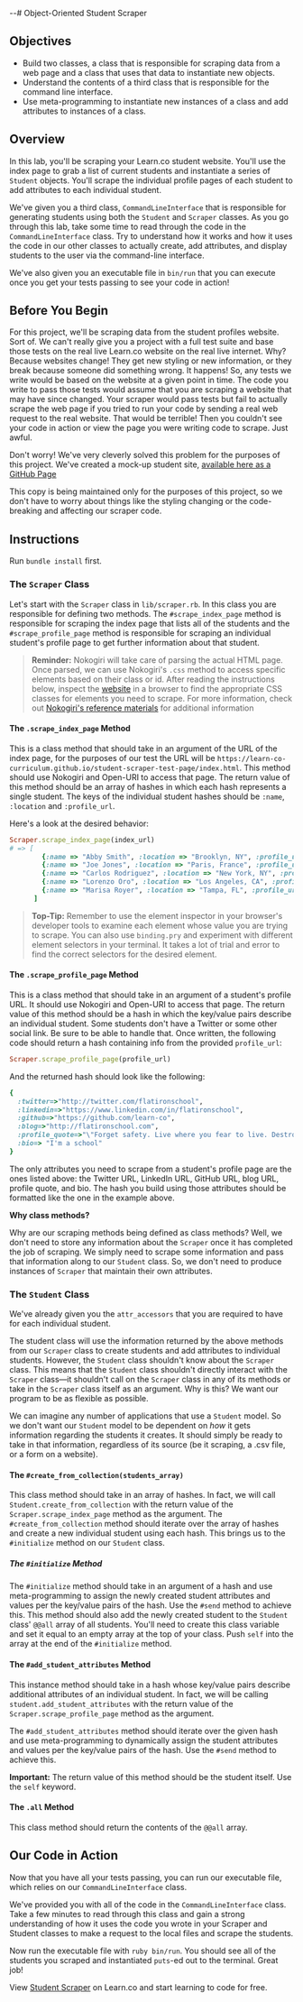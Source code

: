 --# Object-Oriented Student Scraper

## Objectives

- Build two classes, a class that is responsible for scraping data from a web
  page and a class that uses that data to instantiate new objects.
- Understand the contents of a third class that is responsible for the command
  line interface.
- Use meta-programming to instantiate new instances of a class and add attributes
  to instances of a class.

## Overview

In this lab, you'll be scraping your Learn.co student website. You'll use the
index page to grab a list of current students and instantiate a series of
`Student` objects. You'll scrape the individual profile pages of each student to
add attributes to each individual student.

We've given you a third class, `CommandLineInterface` that is responsible for
generating students using both the `Student` and `Scraper` classes. As you go
through this lab, take some time to read through the code in the
`CommandLineInterface` class. Try to understand how it works and how it uses the
code in our other classes to actually create, add attributes, and display
students to the user via the command-line interface.

We've also given you an executable file in `bin/run` that you can execute once
you get your tests passing to see your code in action!

## Before You Begin

For this project, we'll be scraping data from the student profiles website. Sort
of. We can't really give you a project with a full test suite and base those
tests on the real live Learn.co website on the real live internet. Why? Because
websites change! They get new styling or new information, or they break because
someone did something wrong. It happens! So, any tests we write would be based
on the website at a given point in time. The code you write to pass those tests
would assume that you are scraping a website that may have since changed. Your
scraper would pass tests but fail to actually scrape the web page if you tried
to run your code by sending a real web request to the real website. That would
be terrible! Then you couldn't see your code in action or view the page you were
writing code to scrape. Just awful.

Don't worry! We've very cleverly solved this problem for the purposes of this
project. We've created a mock-up student site, [available here as a GitHub Page][]

[available here as a GitHub Page]: https://learn-co-curriculum.github.io/student-scraper-test-page/

This copy is being maintained only for the purposes of this project, so we don't
have to worry about things like the styling changing or the code-breaking and
affecting our scraper code.

## Instructions

Run `bundle install` first.

### The `Scraper` Class

Let's start with the `Scraper` class in `lib/scraper.rb`. In this class you are
responsible for defining two methods. The `#scrape_index_page` method is
responsible for scraping the index page that lists all of the students and the
`#scrape_profile_page` method is responsible for scraping an individual
student's profile page to get further information about that student.

> **Reminder:** Nokogiri will take care of parsing the actual HTML page. Once
> parsed, we can use Nokogiri's `.css` method to access specific elements based on
> their class or id. After reading the instructions below, inspect
> the [website][] in a browser to find the appropriate CSS classes for elements you
> need to scrape. For more information, check out [Nokogiri's reference materials][] for
> additional information

[website]: https://learn-co-curriculum.github.io/student-scraper-test-page/
[Nokogiri's reference materials]: https://nokogiri.org/tutorials/searching_a_xml_html_document.html

#### The `.scrape_index_page` Method

This is a class method that should take in an argument of the URL of the index
page, for the purposes of our test the URL will be
`https://learn-co-curriculum.github.io/student-scraper-test-page/index.html`.
This method should use Nokogiri and Open-URI to access that page. The return
value of this method should be an array of hashes in which each hash represents
a single student. The keys of the individual student hashes should be `:name`,
`:location` and `:profile_url`.

Here's a look at the desired behavior:

```ruby
Scraper.scrape_index_page(index_url)
# => [
        {:name => "Abby Smith", :location => "Brooklyn, NY", :profile_url => "students/abby-smith.html"},
        {:name => "Joe Jones", :location => "Paris, France", :profile_url => "students/joe-jonas.html"},
        {:name => "Carlos Rodriguez", :location => "New York, NY", :profile_url => "students/carlos-rodriguez.html"},
        {:name => "Lorenzo Oro", :location => "Los Angeles, CA", :profile_url => "students/lorenzo-oro.html"},
        {:name => "Marisa Royer", :location => "Tampa, FL", :profile_url => "students/marisa-royer.html"}
      ]
```

> **Top-Tip:** Remember to use the element inspector in your browser's developer
> tools to examine each element whose value you are trying to scrape. You can
> also use `binding.pry` and experiment with different element selectors in
> your terminal. It takes a lot of trial and error to find the correct selectors
> for the desired element.

#### The `.scrape_profile_page` Method

This is a class method that should take in an argument of a student's profile
URL. It should use Nokogiri and Open-URI to access that page. The return value
of this method should be a hash in which the key/value pairs describe an
individual student. Some students don't have a Twitter or some other social
link. Be sure to be able to handle that. Once written, the following code
should return a hash containing info from the provided `profile_url`:

```ruby
Scraper.scrape_profile_page(profile_url)
```

And the returned hash should look like the following:

```ruby
{
  :twitter=>"http://twitter.com/flatironschool",
  :linkedin=>"https://www.linkedin.com/in/flatironschool",
  :github=>"https://github.com/learn-co",
  :blog=>"http://flatironschool.com",
  :profile_quote=>"\"Forget safety. Live where you fear to live. Destroy your reputation. Be notorious.\" - Rumi",
  :bio=> "I'm a school"
}
```

The only attributes you need to scrape from a student's profile page are the
ones listed above: the Twitter URL, LinkedIn URL, GitHub URL, blog URL, profile
quote, and bio. The hash you build using those attributes should be formatted
like the one in the example above.

**Why class methods?**

Why are our scraping methods being defined as class methods? Well, we don't need
to store any information about the `Scraper` once it has completed the job of
scraping. We simply need to scrape some information and pass that information
along to our `Student` class. So, we don't need to produce instances of
`Scraper` that maintain their own attributes.

### The `Student` Class

We've already given you the `attr_accessors` that you are required to have for
each individual student.

The student class will use the information returned by the above methods from
our `Scraper` class to create students and add attributes to individual
students. However, the `Student` class shouldn't know about the `Scraper` class.
This means that the `Student` class shouldn't directly interact with the
`Scraper` class––it shouldn't call on the `Scraper` class in any of its methods
or take in the `Scraper` class itself as an argument. Why is this? We want our
program to be as flexible as possible.

We can imagine any number of applications that use a `Student` model. So we
don't want our `Student` model to be dependent on *how* it gets information
regarding the students it creates. It should simply be ready to take in that
information, regardless of its source (be it scraping, a .csv file, or a form on
a website).

#### The `#create_from_collection(students_array)`

This class method should take in an array of hashes. In fact, we will call
`Student.create_from_collection` with the return value of the
`Scraper.scrape_index_page` method as the argument. The
`#create_from_collection` method should iterate over the array of hashes and
create a new individual student using each hash. This brings us to the
`#initialize` method on our `Student` class.

##### The `#initialize` Method

The `#initialize` method should take in an argument of a hash and use
meta-programming to assign the newly created student attributes and values per
the key/value pairs of the hash. Use the `#send` method to achieve this. This
method should also add the newly created student to the `Student` class' `@@all`
array of all students. You'll need to create this class variable and set it
equal to an empty array at the top of your class. Push `self` into the array at
the end of the `#initialize` method.

#### The `#add_student_attributes` Method

This instance method should take in a hash whose key/value pairs describe
additional attributes of an individual student. In fact, we will be calling
`student.add_student_attributes` with the return value of the
`Scraper.scrape_profile_page` method as the argument.

The `#add_student_attributes` method should iterate over the given hash and use
meta-programming to dynamically assign the student attributes and values per the
key/value pairs of the hash. Use the `#send` method to achieve this.

**Important:** The return value of this method should be the student itself. Use
the `self` keyword.

#### The `.all` Method

This class method should return the contents of the `@@all` array.

## Our Code in Action

Now that you have all your tests passing, you can run our executable file, which
relies on our `CommandLineInterface` class.

We've provided you with all of the code in the `CommandLineInterface` class.
Take a few minutes to read through this class and gain a strong understanding of
how it uses the code you wrote in your Scraper and Student classes to make a
request to the local files and scrape the students.

Now run the executable file with `ruby bin/run`. You should see all of the
students you scraped and instantiated `puts`-ed out to the terminal. Great job!

<p class='util--hide'>View <a href='https://learn.co/lessons/oo-student-scraper'>Student Scraper</a> on Learn.co and start learning to code for free.</p>


